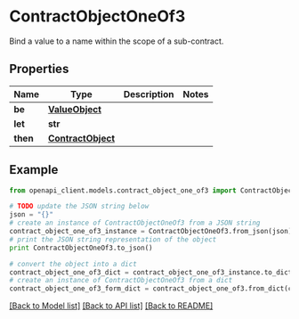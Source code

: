 # ContractObjectOneOf3

Bind a value to a name within the scope of a sub-contract.

## Properties
Name | Type | Description | Notes
------------ | ------------- | ------------- | -------------
**be** | [**ValueObject**](ValueObject.md) |  | 
**let** | **str** |  | 
**then** | [**ContractObject**](ContractObject.md) |  | 

## Example

```python
from openapi_client.models.contract_object_one_of3 import ContractObjectOneOf3

# TODO update the JSON string below
json = "{}"
# create an instance of ContractObjectOneOf3 from a JSON string
contract_object_one_of3_instance = ContractObjectOneOf3.from_json(json)
# print the JSON string representation of the object
print ContractObjectOneOf3.to_json()

# convert the object into a dict
contract_object_one_of3_dict = contract_object_one_of3_instance.to_dict()
# create an instance of ContractObjectOneOf3 from a dict
contract_object_one_of3_form_dict = contract_object_one_of3.from_dict(contract_object_one_of3_dict)
```
[[Back to Model list]](../README.md#documentation-for-models) [[Back to API list]](../README.md#documentation-for-api-endpoints) [[Back to README]](../README.md)



